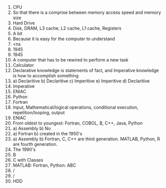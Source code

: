 1. CPU
2. So that there is a comprise between memory access speed and memory size
3. Hard Drive
4. Disk, DRAM, L3 cache, L2 cache, L1 cache, Registers
5. A bit
6. Because it is easy for the computer to understand
7. <ns
8. 1945
9. 1945
10. A computer that has to be rewired to perform a new task
11. Calculator
12. Declarative knowledge is statements of fact, and Imperative knowledge is how to accomplish something
13. a) Declaritive
    b) Declaritive
    c) Imperitive
    e) Imperitive
    d) Declaritive
14. Imperative
15. ENIAC
16. Python
17. Fortran
18. Input, Mathematical/logical operations, conditional execution, repetition/looping, output
19. ENIAC
20. From oldest to youngest: Fortran, COBOL, B, C++, Java, Python
21. a) Assembly
    b) No
22. a) Fortran
    b) created in the 1950's
23. a) Assembly
    b) Fortran, C, C++ are third generation. MATLAB, Python, R are fourth generation.
24. The 1990's
25. B
26. C with Classes
27. MATLAB: Fortran, Python: ABC
28. /
29. /
30. HDD

